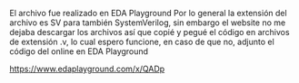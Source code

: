El archivo fue realizado en EDA Playground
Por lo general la extensión del archivo es SV para también SystemVerilog, sin embargo
el website no me dejaba descargar los archivos así que copié y pegué el código en archivos
de extensión .v, lo cual espero funcione, en caso de que no, adjunto el código del online en
EDA Playground

https://www.edaplayground.com/x/QADp
